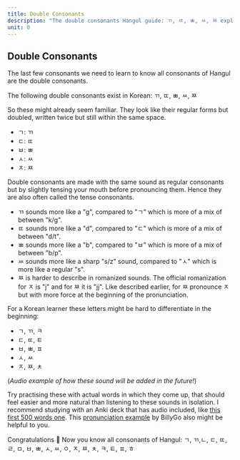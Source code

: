 ```yaml
---
title: Double Consonants
description: "The double consonants Hangul guide: ㄲ, ㄸ, ㅃ, ㅆ, ㅉ explanation and pronunciation"
unit: 0
---
```


## Double Consonants

The last few consonants we need to learn to know all consonants of Hangul are the double consonants.

The following double consonants exist in Korean: ㄲ, ㄸ, ㅃ, ㅆ, ㅉ

So these might already seem familiar. They look like their regular forms but doubled, written twice but still within the same space.
- ㄱ: ㄲ
- ㄷ: ㄸ
- ㅂ: ㅃ
- ㅅ: ㅆ
- ㅈ: ㅉ

Double consonants are made with the same sound as regular consonants but by slightly tensing your mouth before pronouncing them. Hence they are also often called the tense consonants.

- ㄲ sounds more like a "g", compared to "ㄱ" which is more of a mix of between "k/g".
- ㄸ sounds more like a "d", compared to "ㄷ" which is more of a mix of between "d/t".
- ㅃ sounds more like a "b", compared to "ㅂ" which is more of a mix of between "b/p".
- ㅆ sounds more like a sharp "s/z" sound, compared to "ㅅ" which is more like a regular "s".
- ㅉ is harder to describe in romanized sounds. The official romanization for ㅈ is "j" and for ㅉ it is "jj". Like described earlier, for ㅉ pronounce ㅈ but with more force at the beginning of the pronunciation.

For a Korean learner these letters might be hard to differentiate in the beginning:
- ㄱ, ㄲ, ㅋ
- ㄷ, ㄸ, ㅌ
- ㅂ, ㅃ, ㅍ
- ㅅ, ㅆ
- ㅈ, ㅉ, ㅊ

(*Audio example of how these sound will be added in the future!*)

Try practising these with actual words in which they come up, that should feel easier and more natural than listening to these sounds in isolation. I recommend studying with an Anki deck that has audio included, like [this first 500 words one](https://ankiweb.net/shared/info/1551455917). This [pronunciation example](https://youtu.be/J36m4cSl2W4?t=417) by BillyGo also might be helpful to you.

Congratulations 🎉 Now you know all consonants of Hangul: ㄱ, ㄲ,ㄴ, ㄷ, ㄸ, ㄹ, ㅁ, ㅂ, ㅃ, ㅅ, ㅆ, ㅇ, ㅈ, ㅉ, ㅊ, ㅋ, ㅌ, ㅍ, ㅎ
